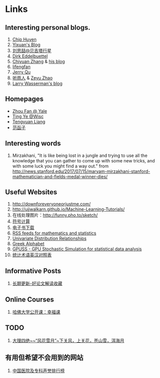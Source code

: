 # Links

## Interesting personal blogs.

1. [Chip Huyen](https://huyenchip.com/)
2. [Yixuan's Blog](http://statr.me/)
3. [刘思喆@贝吉塔行星](http://www.bjt.name/)
4. [Dirk Eddelbuettel](http://dirk.eddelbuettel.com/blog/)
5. [Chiyuan Zhang](http://pluskid.org) & [his blog](http://lifegoo.pluskid.org/)
6. [lifengfan](http://lifengfan.wixsite.com/lifengfan)
7. [Jerry Qu](https://imququ.com/)
8. [听雨人](http://www.rainaudience.net/) & [Zeyu Zhao](http://zzeyu.com/en/)
9. [Larry Wasserman's blog](https://normaldeviate.wordpress.com/)


## Homepages

- [Zhou Fan @ Yale](http://www.stat.yale.edu/~zf59)
- [Ting Ye @Wisc](https://sites.google.com/view/tingye/home)
- [Tengyuan Liang](https://tyliang.github.io/Tengyuan.Liang/)
- [范函子](https://skylinchern.wordpress.com/)

## Interesting words

1. Mirzakhani, "It is like being lost in a jungle and trying to use all the knowledge that you can gather to come up with some new tricks, and with some luck you might find a way out."
 from http://news.stanford.edu/2017/07/15/maryam-mirzakhani-stanford-mathematician-and-fields-medal-winner-dies/

## Useful Websites

1. http://downforeveryoneorjustme.com/
2. http://ujjwalkarn.github.io/Machine-Learning-Tutorials/
3. 在线处理图片：http://funny.pho.to/sketch/
4. [符号计算](https://www.symbolab.com/solver)
5. [电子书下载](https://libgen.pw/)
6. [RSS feeds for mathematics and statistics](https://projecteuclid.org/feeds)
7. [Univariate Distribution Relationships](http://www.math.wm.edu/~leemis/chart/UDR/UDR.html)
8. [Greek Alphabet](https://www.businessballs.com/glossaries-and-terminology/greek-alphabet/)
9. [GPUSS - GPU Stochastic Simulation for statistical data analysis](http://www.oxford-man.ox.ac.uk/gpuss/)
10. [统计术语英汉对照表](https://wiki.mbalib.com/wiki/%E7%BB%9F%E8%AE%A1%E6%9C%AF%E8%AF%AD%E8%8B%B1%E6%B1%89%E5%AF%B9%E7%85%A7%E8%A1%A8)

## Informative Posts

1. [长期更新-好论文解读收藏](https://zhuo931077127.github.io/2019/04/28/paper-unscramble/#more)

## Online Courses

1. [哈佛大学公开课：幸福课](http://open.163.com/special/positivepsychology/)


## TODO 

1. [大理四绝~~“风花雪月”~下关风，上关花，苍山雪，洱海月](http://blog.renren.com/share/233858640/14238327117)

<!--
## TODO

### Google Summer Of Code 2018

Experiences

1. http://yonghaowu.github.io/2016/12/09/GSoCLife/
2. https://www.zhihu.com/question/20979544
3. http://gaocegege.com/Blog/%E9%9A%8F%E7%AC%94/apply-gsoc

Past Organizations

1. https://summerofcode.withgoogle.com/archive/2017/organizations/

Apply

https://developers.google.com/open-source/gsoc/
-->


## 有用但希望不会用到的网站

1. [中国医院及专科声誉排行榜](http://www.fudanmed.com/institute/news222.aspx)
